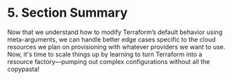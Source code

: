 # 5. Section Summary

Now that we understand how to modify Terraform’s default behavior using meta-arguments, we can handle better edge cases specific to the cloud resources we plan on provisioning with whatever providers we want to use. Now, it's time to scale things up by learning to turn Terraform into a resource factory—pumping out complex configurations without all the copypasta!
